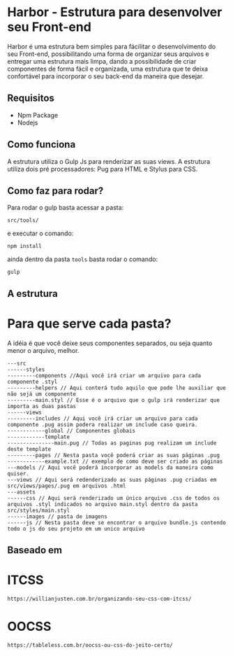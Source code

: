 # Harbor - Estrutura para desenvolver seu Front-end

Harbor é uma estrutura bem simples para fácilitar o desenvolvimento
do seu Front-end, possibilitando uma forma de organizar seus arquivos
e entregar uma estrutura mais limpa, dando a possibilidade de criar
componentes de forma fácil e organizada, uma estrutura que te deixa
confortável para incorporar o seu back-end da maneira que desejar.

## Requisitos

- Npm Package
- Nodejs

## Como funciona

A estrutura utiliza o Gulp Js para renderizar as suas views.
A estrutura utiliza dois pré processadores: Pug para HTML e Stylus para CSS.

## Como faz para rodar?

Para rodar o gulp basta acessar a pasta:
```
src/tools/
```
e executar o comando:
```
npm install
```
ainda dentro da pasta `tools` basta rodar o comando:
```
gulp
```

## A estrutura

# Para que serve cada pasta?

A idéia é que você deixe seus componentes separados, ou seja quanto menor o arquivo, melhor.

```
---src
------styles
---------components //Aqui você irá criar um arquivo para cada componente .styl
---------helpers // Aqui conterá tudo aquilo que pode lhe auxiliar que não sejá um componente
---------main.styl // Esse é o arquivo que o gulp irá renderizar que importa as duas pastas
------views
---------includes // Aqui você irá criar um arquivo para cada componente .pug assim podera realizar um include caso queira.
------------global // Componentes globais
------------template
---------------main.pug // Todas as paginas pug realizam um include deste template
---------pages // Nesta pasta você poderá criar as suas páginas .pug
------------example.txt // exemplo de como deve ser criado as páginas
---models // Aqui você poderá incorporar as models da maneira como quiser.
---views // Aqui será redenderizado as suas páginas .pug criadas em src/views/pages/.pug em arquivos .html
---assets
------css // Aqui será renderizado um único arquivo .css de todos os arquivos .styl indicados no arquivo main.styl dentro da pasta src/styles/main.styl
------images // pasta de imagens
------js // Nesta pasta deve se encontrar o arquivo bundle.js contendo todo o js do seu projeto em um unico arquivo
```

## Baseado em

# ITCSS
```
https://willianjusten.com.br/organizando-seu-css-com-itcss/
```
# OOCSS
```
https://tableless.com.br/oocss-ou-css-do-jeito-certo/
```
